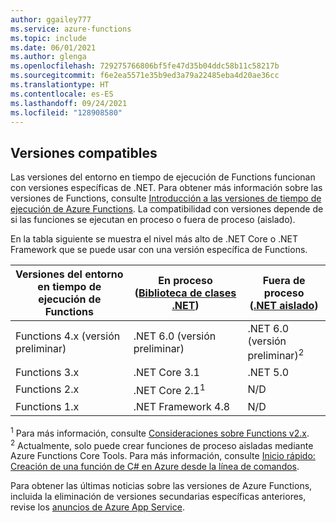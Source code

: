 ```yaml
---
author: ggailey777
ms.service: azure-functions
ms.topic: include
ms.date: 06/01/2021
ms.author: glenga
ms.openlocfilehash: 729275766806bf5fe47d35b04ddc58b11c58217b
ms.sourcegitcommit: f6e2ea5571e35b9ed3a79a22485eba4d20ae36cc
ms.translationtype: HT
ms.contentlocale: es-ES
ms.lasthandoff: 09/24/2021
ms.locfileid: "128908580"
---
```

## <a name="supported-versions"></a>Versiones compatibles

Las versiones del entorno en tiempo de ejecución de Functions funcionan con versiones específicas de .NET. Para obtener más información sobre las versiones de Functions, consulte [Introducción a las versiones de tiempo de ejecución de Azure Functions](../articles/azure-functions/functions-versions.md). La compatibilidad con versiones depende de si las funciones se ejecutan en proceso o fuera de proceso (aislado). 

En la tabla siguiente se muestra el nivel más alto de .NET Core o .NET Framework que se puede usar con una versión específica de Functions. 

| Versiones del entorno en tiempo de ejecución de Functions | En proceso<br/>([Biblioteca de clases .NET](../articles/azure-functions/functions-dotnet-class-library.md)) | Fuera de proceso<br/>([.NET aislado](../articles/azure-functions/dotnet-isolated-process-guide.md)) |
| ---- | ---- | --- |
| Functions 4.x (versión preliminar) | .NET 6.0 (versión preliminar)| .NET 6.0 (versión preliminar)<sup>2</sup> |
| Functions 3.x | .NET Core 3.1 | .NET 5.0 |
| Functions 2.x | .NET Core 2.1<sup>1</sup> | N/D |
| Functions 1.x | .NET Framework 4.8 | N/D |

<sup>1</sup> Para más información, consulte [Consideraciones sobre Functions v2.x](../articles/azure-functions/functions-dotnet-class-library.md#functions-v2x-considerations).    
<sup>2</sup> Actualmente, solo puede crear funciones de proceso aisladas mediante Azure Functions Core Tools. Para más información, consulte [Inicio rápido: Creación de una función de C# en Azure desde la línea de comandos](../articles/azure-functions/create-first-function-cli-csharp.md?tabs=isolated-process).  

Para obtener las últimas noticias sobre las versiones de Azure Functions, incluida la eliminación de versiones secundarias específicas anteriores, revise los [anuncios de Azure App Service](https://github.com/Azure/app-service-announcements/issues).
